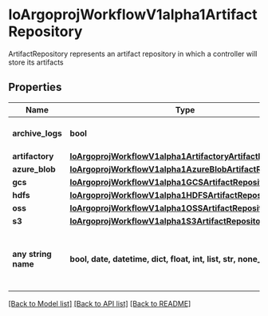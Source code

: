 # IoArgoprojWorkflowV1alpha1ArtifactRepository

ArtifactRepository represents an artifact repository in which a controller will store its artifacts

## Properties
Name | Type | Description | Notes
------------ | ------------- | ------------- | -------------
**archive_logs** | **bool** | ArchiveLogs enables log archiving | [optional] 
**artifactory** | [**IoArgoprojWorkflowV1alpha1ArtifactoryArtifactRepository**](IoArgoprojWorkflowV1alpha1ArtifactoryArtifactRepository.md) |  | [optional] 
**azure_blob** | [**IoArgoprojWorkflowV1alpha1AzureBlobArtifactRepository**](IoArgoprojWorkflowV1alpha1AzureBlobArtifactRepository.md) |  | [optional] 
**gcs** | [**IoArgoprojWorkflowV1alpha1GCSArtifactRepository**](IoArgoprojWorkflowV1alpha1GCSArtifactRepository.md) |  | [optional] 
**hdfs** | [**IoArgoprojWorkflowV1alpha1HDFSArtifactRepository**](IoArgoprojWorkflowV1alpha1HDFSArtifactRepository.md) |  | [optional] 
**oss** | [**IoArgoprojWorkflowV1alpha1OSSArtifactRepository**](IoArgoprojWorkflowV1alpha1OSSArtifactRepository.md) |  | [optional] 
**s3** | [**IoArgoprojWorkflowV1alpha1S3ArtifactRepository**](IoArgoprojWorkflowV1alpha1S3ArtifactRepository.md) |  | [optional] 
**any string name** | **bool, date, datetime, dict, float, int, list, str, none_type** | any string name can be used but the value must be the correct type | [optional]

[[Back to Model list]](../README.md#documentation-for-models) [[Back to API list]](../README.md#documentation-for-api-endpoints) [[Back to README]](../README.md)


